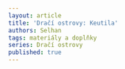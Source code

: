 ```yaml
---
layout: article
title: 'Dračí ostrovy: Keutila'
authors: Selhan
tags: materiály a doplňky
series: Dračí ostrovy
published: true
---
```

